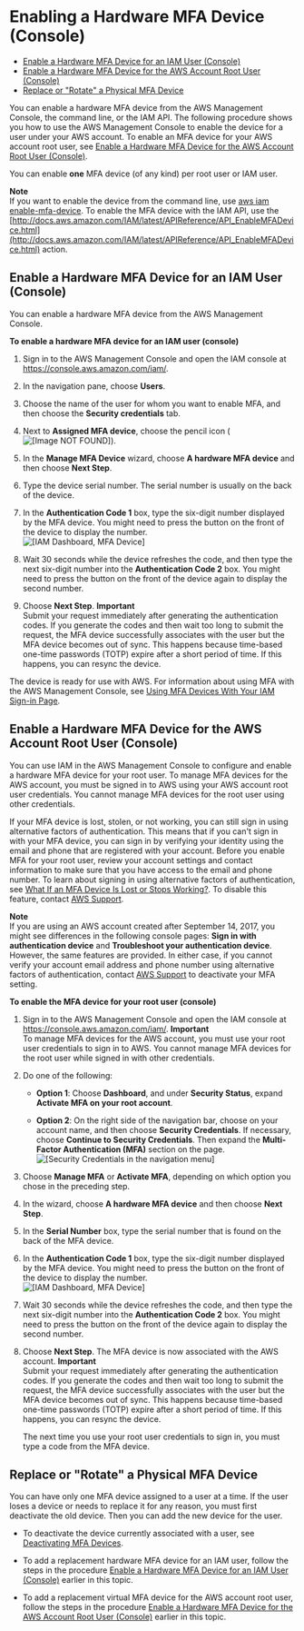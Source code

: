 # Enabling a Hardware MFA Device \(Console\)<a name="id_credentials_mfa_enable_physical"></a>


+ [Enable a Hardware MFA Device for an IAM User \(Console\)](#enable-hw-mfa-for-iam-user)
+ [Enable a Hardware MFA Device for the AWS Account Root User \(Console\)](#enable-hw-mfa-for-root)
+ [Replace or "Rotate" a Physical MFA Device](#replace-phys-mfa)

You can enable a hardware MFA device from the AWS Management Console, the command line, or the IAM API\. The following procedure shows you how to use the AWS Management Console to enable the device for a user under your AWS account\. To enable an MFA device for your AWS account root user, see [Enable a Hardware MFA Device for the AWS Account Root User \(Console\)](#enable-hw-mfa-for-root)\.

You can enable **one** MFA device \(of any kind\) per root user or IAM user\.

**Note**  
If you want to enable the device from the command line, use [aws iam enable\-mfa\-device](http://docs.aws.amazon.com/cli/latest/reference/iam/enable-mfa-device.html)\. To enable the MFA device with the IAM API, use the [http://docs.aws.amazon.com/IAM/latest/APIReference/API_EnableMFADevice.html](http://docs.aws.amazon.com/IAM/latest/APIReference/API_EnableMFADevice.html) action\. 

## Enable a Hardware MFA Device for an IAM User \(Console\)<a name="enable-hw-mfa-for-iam-user"></a>

 You can enable a hardware MFA device from the AWS Management Console\.

**To enable a hardware MFA device for an IAM user \(console\)**

1. Sign in to the AWS Management Console and open the IAM console at [https://console\.aws\.amazon\.com/iam/](https://console.aws.amazon.com/iam/)\.

1. In the navigation pane, choose **Users**\.

1. Choose the name of the user for whom you want to enable MFA, and then choose the **Security credentials** tab\.

1. Next to **Assigned MFA device**, choose the pencil icon \(![\[Image NOT FOUND\]](http://docs.aws.amazon.com/IAM/latest/UserGuide/images/pencil_edit_icon.png)\)\.

1. In the **Manage MFA Device** wizard, choose **A hardware MFA device** and then choose **Next Step**\.

1. Type the device serial number\. The serial number is usually on the back of the device\.

1. In the **Authentication Code 1** box, type the six\-digit number displayed by the MFA device\. You might need to press the button on the front of the device to display the number\.  
![\[IAM Dashboard, MFA Device\]](http://docs.aws.amazon.com/IAM/latest/UserGuide/images/MFADevice.png)

1. Wait 30 seconds while the device refreshes the code, and then type the next six\-digit number into the **Authentication Code 2** box\. You might need to press the button on the front of the device again to display the second number\.

1. Choose **Next Step**\.
**Important**  
Submit your request immediately after generating the authentication codes\. If you generate the codes and then wait too long to submit the request, the MFA device successfully associates with the user but the MFA device becomes out of sync\. This happens because time\-based one\-time passwords \(TOTP\) expire after a short period of time\. If this happens, you can resync the device\.

The device is ready for use with AWS\. For information about using MFA with the AWS Management Console, see [Using MFA Devices With Your IAM Sign\-in Page](console_sign-in-mfa.md)\.

## Enable a Hardware MFA Device for the AWS Account Root User \(Console\)<a name="enable-hw-mfa-for-root"></a>

You can use IAM in the AWS Management Console to configure and enable a hardware MFA device for your root user\. To manage MFA devices for the AWS account, you must be signed in to AWS using your AWS account root user credentials\. You cannot manage MFA devices for the root user using other credentials\.

If your MFA device is lost, stolen, or not working, you can still sign in using alternative factors of authentication\. This means that if you can't sign in with your MFA device, you can sign in by verifying your identity using the email and phone that are registered with your account\. Before you enable MFA for your root user, review your account settings and contact information to make sure that you have access to the email and phone number\. To learn about signing in using alternative factors of authentication, see [What If an MFA Device Is Lost or Stops Working?](id_credentials_mfa_lost-or-broken.md)\. To disable this feature, contact [AWS Support](https://console.aws.amazon.com/support/home#/)\.

**Note**  
If you are using an AWS account created after September 14, 2017, you might see differences in the following console pages: **Sign in with authentication device** and **Troubleshoot your authentication device**\. However, the same features are provided\. In either case, if you cannot verify your account email address and phone number using alternative factors of authentication, contact [AWS Support](https://aws.amazon.com/forms/aws-mfa-support) to deactivate your MFA setting\.

**To enable the MFA device for your root user \(console\)**

1. Sign in to the AWS Management Console and open the IAM console at [https://console\.aws\.amazon\.com/iam/](https://console.aws.amazon.com/iam/)\.
**Important**  
To manage MFA devices for the AWS account, you must use your root user credentials to sign in to AWS\. You cannot manage MFA devices for the root user while signed in with other credentials\.

1. Do one of the following:

   + **Option 1**: Choose **Dashboard**, and under **Security Status**, expand **Activate MFA on your root account**\. 

   + **Option 2**: On the right side of the navigation bar, choose on your account name, and then choose **Security Credentials**\. If necessary, choose **Continue to Security Credentials**\. Then expand the **Multi\-Factor Authentication \(MFA\)** section on the page\.  
![\[Security Credentials in the navigation menu\]](http://docs.aws.amazon.com/IAM/latest/UserGuide/images/security-credentials-root.shared.console.png)

1. Choose **Manage MFA** or **Activate MFA**, depending on which option you chose in the preceding step\.

1. In the wizard, choose **A hardware MFA device** and then choose **Next Step**\.

1. In the **Serial Number** box, type the serial number that is found on the back of the MFA device\.

1. In the **Authentication Code 1** box, type the six\-digit number displayed by the MFA device\. You might need to press the button on the front of the device to display the number\.  
![\[IAM Dashboard, MFA Device\]](http://docs.aws.amazon.com/IAM/latest/UserGuide/images/MFADevice.png)

1. Wait 30 seconds while the device refreshes the code, and then type the next six\-digit number into the **Authentication Code 2** box\. You might need to press the button on the front of the device again to display the second number\.

1. Choose **Next Step**\. The MFA device is now associated with the AWS account\.
**Important**  
Submit your request immediately after generating the authentication codes\. If you generate the codes and then wait too long to submit the request, the MFA device successfully associates with the user but the MFA device becomes out of sync\. This happens because time\-based one\-time passwords \(TOTP\) expire after a short period of time\. If this happens, you can resync the device\.

   The next time you use your root user credentials to sign in, you must type a code from the MFA device\.

## Replace or "Rotate" a Physical MFA Device<a name="replace-phys-mfa"></a>

You can have only one MFA device assigned to a user at a time\. If the user loses a device or needs to replace it for any reason, you must first deactivate the old device\. Then you can add the new device for the user\.

+ To deactivate the device currently associated with a user, see [Deactivating MFA Devices](id_credentials_mfa_disable.md)\.

+ To add a replacement hardware MFA device for an IAM user, follow the steps in the procedure [Enable a Hardware MFA Device for an IAM User \(Console\)](#enable-hw-mfa-for-iam-user) earlier in this topic\.

+ To add a replacement virtual MFA device for the AWS account root user, follow the steps in the procedure [Enable a Hardware MFA Device for the AWS Account Root User \(Console\)](#enable-hw-mfa-for-root) earlier in this topic\.